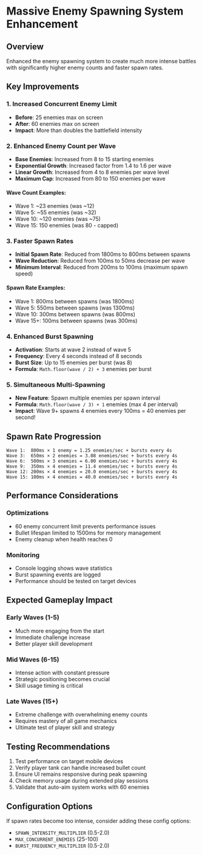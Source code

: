 # Massive Enemy Spawning System Enhancement

## Overview
Enhanced the enemy spawning system to create much more intense battles with significantly higher enemy counts and faster spawn rates.

## Key Improvements

### 1. Increased Concurrent Enemy Limit
- **Before**: 25 enemies max on screen
- **After**: 60 enemies max on screen
- **Impact**: More than doubles the battlefield intensity

### 2. Enhanced Enemy Count per Wave
- **Base Enemies**: Increased from 8 to 15 starting enemies
- **Exponential Growth**: Increased factor from 1.4 to 1.6 per wave
- **Linear Growth**: Increased from 4 to 8 enemies per wave level
- **Maximum Cap**: Increased from 80 to 150 enemies per wave

#### Wave Count Examples:
- Wave 1: ~23 enemies (was ~12)
- Wave 5: ~55 enemies (was ~32)
- Wave 10: ~120 enemies (was ~75)
- Wave 15: 150 enemies (was 80 - capped)

### 3. Faster Spawn Rates
- **Initial Spawn Rate**: Reduced from 1800ms to 800ms between spawns
- **Wave Reduction**: Reduced from 100ms to 50ms decrease per wave
- **Minimum Interval**: Reduced from 200ms to 100ms (maximum spawn speed)

#### Spawn Rate Examples:
- Wave 1: 800ms between spawns (was 1800ms)
- Wave 5: 550ms between spawns (was 1300ms)
- Wave 10: 300ms between spawns (was 800ms)
- Wave 15+: 100ms between spawns (was 300ms)

### 4. Enhanced Burst Spawning
- **Activation**: Starts at wave 2 instead of wave 5
- **Frequency**: Every 4 seconds instead of 8 seconds
- **Burst Size**: Up to 15 enemies per burst (was 8)
- **Formula**: `Math.floor(wave / 2) + 3` enemies per burst

### 5. Simultaneous Multi-Spawning
- **New Feature**: Spawn multiple enemies per spawn interval
- **Formula**: `Math.floor(wave / 3) + 1` enemies (max 4 per interval)
- **Impact**: Wave 9+ spawns 4 enemies every 100ms = 40 enemies per second!

## Spawn Rate Progression

```
Wave 1:  800ms × 1 enemy = 1.25 enemies/sec + bursts every 4s
Wave 3:  650ms × 2 enemies = 3.08 enemies/sec + bursts every 4s
Wave 6:  500ms × 3 enemies = 6.00 enemies/sec + bursts every 4s
Wave 9:  350ms × 4 enemies = 11.4 enemies/sec + bursts every 4s
Wave 12: 200ms × 4 enemies = 20.0 enemies/sec + bursts every 4s
Wave 15: 100ms × 4 enemies = 40.0 enemies/sec + bursts every 4s
```

## Performance Considerations

### Optimizations
- 60 enemy concurrent limit prevents performance issues
- Bullet lifespan limited to 1500ms for memory management
- Enemy cleanup when health reaches 0

### Monitoring
- Console logging shows wave statistics
- Burst spawning events are logged
- Performance should be tested on target devices

## Expected Gameplay Impact

### Early Waves (1-5)
- Much more engaging from the start
- Immediate challenge increase
- Better player skill development

### Mid Waves (6-15)
- Intense action with constant pressure
- Strategic positioning becomes crucial
- Skill usage timing is critical

### Late Waves (15+)
- Extreme challenge with overwhelming enemy counts
- Requires mastery of all game mechanics
- Ultimate test of player skill and strategy

## Testing Recommendations

1. Test performance on target mobile devices
2. Verify player tank can handle increased bullet count
3. Ensure UI remains responsive during peak spawning
4. Check memory usage during extended play sessions
5. Validate that auto-aim system works with 60 enemies

## Configuration Options
If spawn rates become too intense, consider adding these config options:
- `SPAWN_INTENSITY_MULTIPLIER` (0.5-2.0)
- `MAX_CONCURRENT_ENEMIES` (25-100)
- `BURST_FREQUENCY_MULTIPLIER` (0.5-2.0)